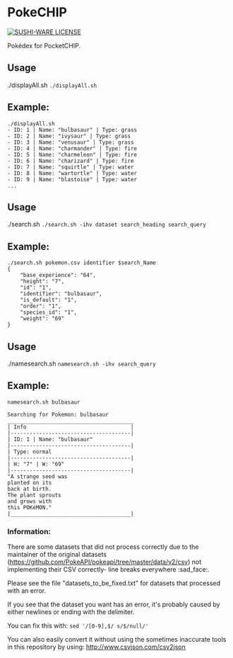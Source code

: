 # PokeCHIP
[![SUSHI-WARE LICENSE](https://img.shields.io/badge/license-SUSHI--WARE%F0%9F%8D%A3-blue.svg)](https://github.com/MakeNowJust/sushi-ware)

Pokédex for PocketCHIP.

## Usage
./displayAll.sh
`./displayAll.sh`

## Example:

    ./displayAll.sh
    - ID: 1 | Name: "bulbasaur" | Type: grass
    - ID: 2 | Name: "ivysaur" | Type: grass
    - ID: 3 | Name: "venusaur" | Type: grass
    - ID: 4 | Name: "charmander" | Type: fire
    - ID: 5 | Name: "charmeleon" | Type: fire
    - ID: 6 | Name: "charizard" | Type: fire
    - ID: 7 | Name: "squirtle" | Type: water
    - ID: 8 | Name: "wartortle" | Type: water
    - ID: 9 | Name: "blastoise" | Type: water
    ...


## Usage

./search.sh 
`./search.sh -ihv dataset search_heading search_query`

## Example:

    ./search.sh pokemon.csv identifier $search_Name
    {
        "base_experience": "64",
        "height": "7",
        "id": "1",
        "identifier": "bulbasaur",
        "is_default": "1",
        "order": "1",
        "species_id": "1",
        "weight": "69"
    }

## Usage
./namesearch.sh
`namesearch.sh -ihv search_query`

## Example:

    namesearch.sh bulbasaur
    
    Searching for Pokemon: bulbasaur
    ________________________________________
    | Info                                 |
    |--------------------------------------|
    | ID: 1 | Name: "bulbasaur"
    |--------------------------------------|
    | Type: normal
    |--------------------------------------|
    | H: "7" | W: "69"
    |--------------------------------------|
    "A strange seed was
    planted on its
    back at birth.
    The plant sprouts
    and grows with
    this POKéMON."
    |______________________________________|
    
    
### Information:

There are some datasets that did not process correctly due to the maintainer of the original datasets (https://github.com/PokeAPI/pokeapi/tree/master/data/v2/csv) not implementing their CSV correctly- line breaks everywhere :sad_face:.

Please see the file "datasets_to_be_fixed.txt" for datasets that processed with an error.

If you see that the dataset you want has an error, it's probably caused by either newlines or ending with the delimiter.

You can fix this with: `sed '/[0-9],$/ s/$/null/'`

You can also easily convert it without using the sometimes inaccurate tools in this repository by using: http://www.csvjson.com/csv2json